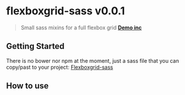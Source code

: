 # flexboxgrid-sass v0.0.1
> Small sass mixins for a full flexbox grid
[**Demo inc**](https://guillaumebreux.github.io/flexboxgrid-sass)


## Getting Started
There is no bower nor npm at the moment, just a sass file that you can copy/past to your project: [Flexboxgrid-sass](https://github.com/guillaumebreux/flexboxgrid-sass/blob/master/scss/fbgs.scss)

## How to use
